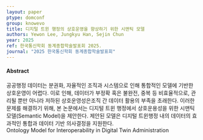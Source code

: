 ```yaml
---
layout: paper
ptype: domconf
group: knowevo
title: 디지털 트윈 행정의 상호운영을 향상하기 위한 시맨틱 모델
authors: Yewon Lee, Jungkyu Han, Sejin Chun
year: 2025
ref: 한국통신학회 동계종합학술발표회 2025.
journal: "2025 한국통신학회 동계종합학술발표회"
---
```


<h4><span class="badge badge-info">Abstract</span></h4>
공공행정 데이터는 분권화, 자율적인 조직과 시스템으로 인해 통합적인 모델에 기반한 상호운영이 어렵다. 이로 인해, 데이터가 부정확 혹은 불완전, 중복 등 비효율적으로, 관리될 뿐만 아니라 저하된 상호운영성은조직 간 데이터 활용의 부족을 초래한다. 이러한 문제를 해결하기 위해, 본 논문에서는 디지털 트윈 행정에서 상호운용성을 위한 시맨틱 모델(Semantic Model)을 제안한다. 제안된 모델은 디지털 트윈행정 내의 데이터의 효과적인 통합과 데이터 기반 의사결정을 지원한다.
<div class="alert alert-warning" role="alert">
   Ontology Model for Interoperability in Digital Twin Administration
</div>